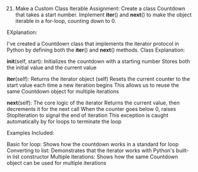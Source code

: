 21. Make a Custom Class Iterable
Assignment:
Create a class Countdown that takes a start number. Implement __iter__() and __next__() to make the object iterable in a for-loop, counting down to 0.

EXplanation:

I've created a Countdown class that implements the iterator protocol in Python by defining both the __iter__() and __next__() methods. 
Class Explanation:

__init__(self, start):
Initializes the countdown with a starting number
Stores both the initial value and the current value


__iter__(self):
Returns the iterator object (self)
Resets the current counter to the start value each time a new iteration begins
This allows us to reuse the same Countdown object for multiple iterations


__next__(self):
The core logic of the iterator
Returns the current value, then decrements it for the next call
When the counter goes below 0, raises StopIteration to signal the end of iteration
This exception is caught automatically by for loops to terminate the loop



Examples Included:

Basic for loop: Shows how the countdown works in a standard for loop
Converting to list: Demonstrates that the iterator works with Python's built-in list constructor
Multiple iterations: Shows how the same Countdown object can be used for multiple iterations